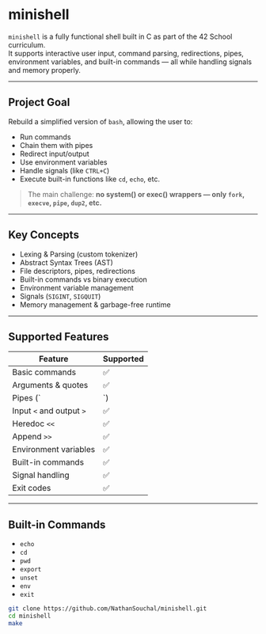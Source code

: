 # minishell

`minishell` is a fully functional shell built in C as part of the 42 School curriculum.  
It supports interactive user input, command parsing, redirections, pipes, environment variables, and built-in commands — all while handling signals and memory properly.

---

## Project Goal

Rebuild a simplified version of `bash`, allowing the user to:
- Run commands
- Chain them with pipes
- Redirect input/output
- Use environment variables
- Handle signals (like `CTRL+C`)
- Execute built-in functions like `cd`, `echo`, etc.

> The main challenge: **no system() or exec() wrappers — only `fork`, `execve`, `pipe`, `dup2`, etc.**

---

## Key Concepts

- Lexing & Parsing (custom tokenizer)
- Abstract Syntax Trees (AST)
- File descriptors, pipes, redirections
- Built-in commands vs binary execution
- Environment variable management
- Signals (`SIGINT`, `SIGQUIT`)
- Memory management & garbage-free runtime

---

## Supported Features

| Feature                  | Supported |
|--------------------------|-----------|
| Basic commands           | ✅        |
| Arguments & quotes       | ✅        |
| Pipes (`|`)              | ✅        |
| Input `<` and output `>` | ✅        |
| Heredoc `<<`             | ✅        |
| Append `>>`              | ✅        |
| Environment variables    | ✅        |
| Built-in commands        | ✅        |
| Signal handling          | ✅        |
| Exit codes               | ✅        |

---

## Built-in Commands

- `echo`
- `cd`
- `pwd`
- `export`
- `unset`
- `env`
- `exit`
```bash
git clone https://github.com/NathanSouchal/minishell.git
cd minishell
make
